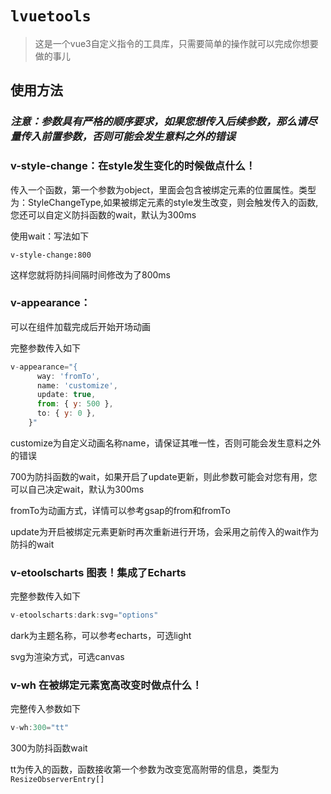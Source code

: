 # `lvuetools`

> 这是一个vue3自定义指令的工具库，只需要简单的操作就可以完成你想要做的事儿

## 使用方法

### *注意：参数具有严格的顺序要求，如果您想传入后续参数，那么请尽量传入前置参数，否则可能会发生意料之外的错误*

### v-style-change：在style发生变化的时候做点什么！

传入一个函数，第一个参数为object，里面会包含被绑定元素的位置属性。类型为：StyleChangeType,如果被绑定元素的style发生改变，则会触发传入的函数,您还可以自定义防抖函数的wait，默认为300ms

使用wait：写法如下

`v-style-change:800`

这样您就将防抖间隔时间修改为了800ms

### v-appearance：

可以在组件加载完成后开始开场动画

完整参数传入如下

```js
v-appearance="{
      way: 'fromTo',
      name: 'customize',
      update: true,
      from: { y: 500 },
      to: { y: 0 },
    }"
```

customize为自定义动画名称name，请保证其唯一性，否则可能会发生意料之外的错误

700为防抖函数的wait，如果开启了update更新，则此参数可能会对您有用，您可以自己决定wait，默认为300ms

fromTo为动画方式，详情可以参考gsap的from和fromTo

update为开启被绑定元素更新时再次重新进行开场，会采用之前传入的wait作为防抖的wait

### v-etoolscharts 图表！集成了Echarts

完整参数传入如下

```js
v-etoolscharts:dark:svg="options"
```

dark为主题名称，可以参考echarts，可选light

svg为渲染方式，可选canvas

### v-wh 在被绑定元素宽高改变时做点什么！

完整传入参数如下

```js
v-wh:300="tt"
```

300为防抖函数wait

tt为传入的函数，函数接收第一个参数为改变宽高附带的信息，类型为`ResizeObserverEntry[]`


